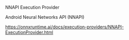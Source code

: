 NNAPI Execution Provider

Android Neural Networks API (NNAPI) 

https://onnxruntime.ai/docs/execution-providers/NNAPI-ExecutionProvider.html